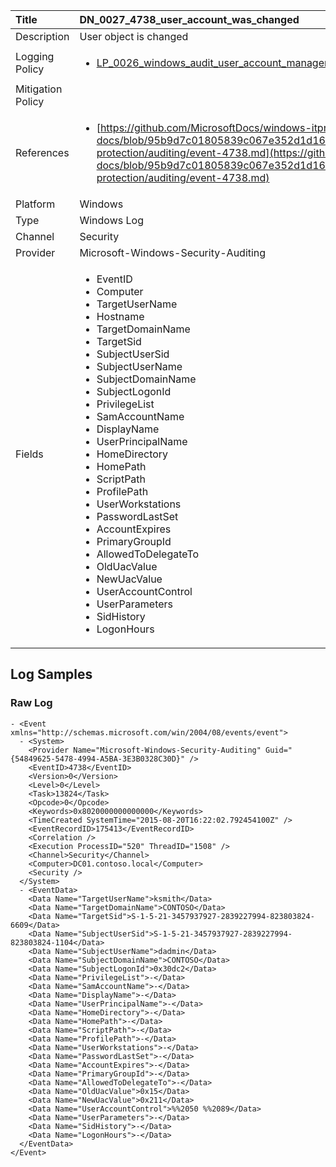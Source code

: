 | Title             | DN_0027_4738_user_account_was_changed                                                                                                      |
|:------------------|:-----------------------------------------------------------------------------------------------------------------|
| Description       | User object is changed                                                                                                |
| Logging Policy    | <ul><li>[LP_0026_windows_audit_user_account_management](../Logging_Policies/LP_0026_windows_audit_user_account_management.md)</li></ul> |
| Mitigation Policy | |
| References     		| <ul><li>[https://github.com/MicrosoftDocs/windows-itpro-docs/blob/95b9d7c01805839c067e352d1d16702604b15f11/windows/security/threat-protection/auditing/event-4738.md](https://github.com/MicrosoftDocs/windows-itpro-docs/blob/95b9d7c01805839c067e352d1d16702604b15f11/windows/security/threat-protection/auditing/event-4738.md)</li></ul>                                  |
| Platform       		| Windows   |
| Type           		| Windows Log 		| 
| Channel        		| Security    |
| Provider       		| Microsoft-Windows-Security-Auditing   |
| Fields         		| <ul><li>EventID</li><li>Computer</li><li>TargetUserName</li><li>Hostname</li><li>TargetDomainName</li><li>TargetSid</li><li>SubjectUserSid</li><li>SubjectUserName</li><li>SubjectDomainName</li><li>SubjectLogonId</li><li>PrivilegeList</li><li>SamAccountName</li><li>DisplayName</li><li>UserPrincipalName</li><li>HomeDirectory</li><li>HomePath</li><li>ScriptPath</li><li>ProfilePath</li><li>UserWorkstations</li><li>PasswordLastSet</li><li>AccountExpires</li><li>PrimaryGroupId</li><li>AllowedToDelegateTo</li><li>OldUacValue</li><li>NewUacValue</li><li>UserAccountControl</li><li>UserParameters</li><li>SidHistory</li><li>LogonHours</li></ul>                                               |


## Log Samples

### Raw Log

```
- <Event xmlns="http://schemas.microsoft.com/win/2004/08/events/event">
  - <System>
    <Provider Name="Microsoft-Windows-Security-Auditing" Guid="{54849625-5478-4994-A5BA-3E3B0328C30D}" /> 
    <EventID>4738</EventID> 
    <Version>0</Version> 
    <Level>0</Level> 
    <Task>13824</Task> 
    <Opcode>0</Opcode> 
    <Keywords>0x8020000000000000</Keywords> 
    <TimeCreated SystemTime="2015-08-20T16:22:02.792454100Z" /> 
    <EventRecordID>175413</EventRecordID> 
    <Correlation /> 
    <Execution ProcessID="520" ThreadID="1508" /> 
    <Channel>Security</Channel> 
    <Computer>DC01.contoso.local</Computer> 
    <Security /> 
  </System>
  - <EventData>
    <Data Name="TargetUserName">ksmith</Data> 
    <Data Name="TargetDomainName">CONTOSO</Data> 
    <Data Name="TargetSid">S-1-5-21-3457937927-2839227994-823803824-6609</Data> 
    <Data Name="SubjectUserSid">S-1-5-21-3457937927-2839227994-823803824-1104</Data> 
    <Data Name="SubjectUserName">dadmin</Data> 
    <Data Name="SubjectDomainName">CONTOSO</Data> 
    <Data Name="SubjectLogonId">0x30dc2</Data> 
    <Data Name="PrivilegeList">-</Data> 
    <Data Name="SamAccountName">-</Data> 
    <Data Name="DisplayName">-</Data> 
    <Data Name="UserPrincipalName">-</Data> 
    <Data Name="HomeDirectory">-</Data> 
    <Data Name="HomePath">-</Data> 
    <Data Name="ScriptPath">-</Data> 
    <Data Name="ProfilePath">-</Data> 
    <Data Name="UserWorkstations">-</Data> 
    <Data Name="PasswordLastSet">-</Data> 
    <Data Name="AccountExpires">-</Data> 
    <Data Name="PrimaryGroupId">-</Data> 
    <Data Name="AllowedToDelegateTo">-</Data> 
    <Data Name="OldUacValue">0x15</Data> 
    <Data Name="NewUacValue">0x211</Data> 
    <Data Name="UserAccountControl">%%2050 %%2089</Data> 
    <Data Name="UserParameters">-</Data> 
    <Data Name="SidHistory">-</Data> 
    <Data Name="LogonHours">-</Data> 
  </EventData>
</Event>

```




